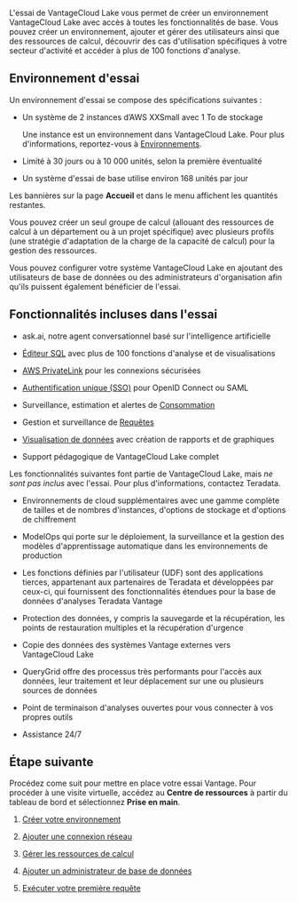 L'essai de VantageCloud Lake vous permet de créer un environnement VantageCloud Lake avec accès à toutes les fonctionnalités de base. Vous pouvez créer un environnement, ajouter et gérer des utilisateurs ainsi que des ressources de calcul, découvrir des cas d'utilisation spécifiques à votre secteur d'activité et accéder à plus de 100 fonctions d'analyse.

Environnement d'essai
---------------------

Un environnement d'essai se compose des spécifications suivantes :

-   Un système de 2 instances d’AWS XXSmall avec 1 To de stockage

    Une instance est un environnement dans VantageCloud Lake. Pour plus d'informations, reportez-vous à [Environnements](sbt1640280496980.md).

-   Limité à 30 jours ou à 10 000 unités, selon la première éventualité

-   Un système d'essai de base utilise environ 168 unités par jour

Les bannières sur la page **Accueil** et dans le menu affichent les quantités restantes.

Vous pouvez créer un seul groupe de calcul (allouant des ressources de calcul à un département ou à un projet spécifique) avec plusieurs profils (une stratégie d'adaptation de la charge de la capacité de calcul) pour la gestion des ressources.

Vous pouvez configurer votre système VantageCloud Lake en ajoutant des utilisateurs de base de données ou des administrateurs d'organisation afin qu'ils puissent également bénéficier de l'essai.

Fonctionnalités incluses dans l'essai
-------------------------------------

-   ask.ai, notre agent conversationnel basé sur l'intelligence artificielle

-   [Éditeur SQL](xbg1640280430669.md) avec plus de 100 fonctions d'analyse et de visualisations

-   [AWS PrivateLink](suh1721090175745.md) pour les connexions sécurisées

-   [Authentification unique (SSO)](mxq1680183881642.md) pour OpenID Connect ou SAML

-   Surveillance, estimation et alertes de [Consommation](onj1682104977691.md)

-   Gestion et surveillance de [Requêtes](ajr1640280560519.md)

-   [Visualisation de données](qow1711727575738.md) avec création de rapports et de graphiques

-   Support pédagogique de VantageCloud Lake complet

Les fonctionnalités suivantes font partie de VantageCloud Lake, mais *ne sont pas inclus* avec l'essai. Pour plus d'informations, contactez Teradata.

-   Environnements de cloud supplémentaires avec une gamme complète de tailles et de nombres d'instances, d'options de stockage et d'options de chiffrement

-   ModelOps qui porte sur le déploiement, la surveillance et la gestion des modèles d'apprentissage automatique dans les environnements de production

-   Les fonctions définies par l'utilisateur (UDF) sont des applications tierces, appartenant aux partenaires de Teradata et développées par ceux-ci, qui fournissent des fonctionnalités étendues pour la base de données d'analyses Teradata Vantage

-   Protection des données, y compris la sauvegarde et la récupération, les points de restauration multiples et la récupération d'urgence

-   Copie des données des systèmes Vantage externes vers VantageCloud Lake

-   QueryGrid offre des processus très performants pour l'accès aux données, leur traitement et leur déplacement sur une ou plusieurs sources de données

-   Point de terminaison d'analyses ouvertes pour vous connecter à vos propres outils

-   Assistance 24/7

Étape suivante
--------------

Procédez come suit pour mettre en place votre essai Vantage. Pour procéder à une visite virtuelle, accédez au **Centre de ressources** à partir du tableau de bord et sélectionnez **Prise en main**.

1.  [Créer votre environnement](wvr1709157903898.md)

2.  [Ajouter une connexion réseau](cqk1721231159841.md)

3.  [Gérer les ressources de calcul](nmr1658424425362.md)

4.  [Ajouter un administrateur de base de données](mmq1721237123997.md)

5.  [Exécuter votre première requête](ahj1695153106508.md)
